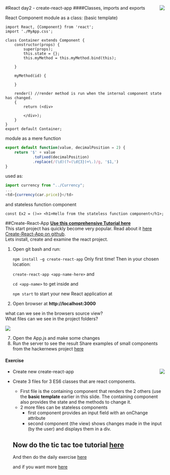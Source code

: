 <img align="right" src="../img/cphbusinessWhite.png" />  
#React day2 - create-react-app
####Classes, imports and exports

React Component module as a class: (basic template)

```react
import React, {Component} from 'react';
import './MyApp.css';

class Container extends Component {
    constructor(props) {
        super(props);
        this.state = {};
        this.myMethod = this.myMethod.bind(this);

    }

    myMethod(id) {

    }

    render() //render method is run when the internal component state has changed.
    {
        return (<div>

        </div>);
    }
}
export default Container;
```

module as a mere function

```javascript
export default function(value, decimalPosition = 2) {
    return '$' + value
            .toFixed(decimalPosition)
            .replace(/(\d)(?=(\d{3})+\.)/g, '$1,')
}
```

used as:

```javascript
import currency from "../Currency";
...
<td>{currency(car.price)}</td>
```

and stateless function component

```react
const Ex2 = ()=> <h1>Hello from the stateless function component</h1>;
```




##Create-React-App
[**Use this comprehensive Tutorial here**](https://medium.com/@diamondgfx/learning-react-with-create-react-app-part-1-a12e1833fdc#.afqy5jr7d)  
This start project has quickly become very popular. Read about it [here](http://andrewhfarmer.com/create-react-app/)
[Create-React-App on github](https://github.com/facebookincubator/create-react-app#getting-started).  
Lets install, create and examine the react project.  
1. Open git bash and run:    

   `npm install –g create-react-app` Only first time! Then in your chosen location:  

   `create-react-app <app-name-here>` and  

   `cd <app-name>` to get inside and  

   `npm start` to start your new React application at  
2. Open browser at **http://localhost:3000**  

what can we see in the browsers source view?  
What files can we see in the project folders?  


![](http://www.tutorialsavvy.com/wp-content/uploads/2016/07/image6_thumb.png)

7. Open the App.js and make some changes
8. Run the server to see the result 
   Share examples of small components from the hackernews project [here](../demo/day2/simplecomponent.js)
   ​

#### Exercise

<img align="right" src="../img/hammer.jpg" /> 

- Create new create-react-app

- Create 3 files for 3 ES6 classes that are react components.
  - First file is the containing component that renders the 2 others (use the **basic template** earlier in this slide. The containing component also provides the state and the methods to change it.
  - 2 more files can be stateless components
    - first component provides an input field with an onChange attribute
    - second component (the view) shows changes made in the input (by the user) and displays them in a div.

  ## Now do the tic tac toe tutorial [here](https://facebook.github.io/react/tutorial/tutorial.html)

  And then do the daily exercise [here](../exercises/UsedCarsEx1.md)

  and if you want more [here](day2ex.md)